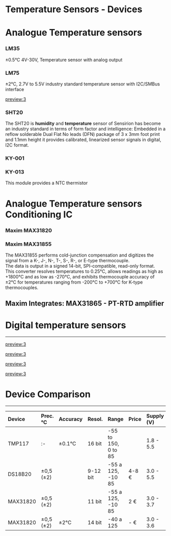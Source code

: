 # Temperature Sensors - Devices


# Analogue Temperature sensors

### LM35

±0.5°C 4V-30V, Temperature sensor with analog output

### LM75

±2°C, 2.7V to 5.5V industry standard temperature sensor with I2C/SMBus interface

[preview:3](LMT70/LMT70.md)


### SHT20
The SHT20 is **humidity** and **temperature** sensor of Sensirion has become an industry standard in terms of form factor and intelligence: Embedded in a reflow solderable Dual Flat No leads (DFN) package of 3 x 3mm foot print and 1.1mm height it provides calibrated, linearized sensor signals in digital, I2C format.


### KY-001

### KY-013
This module provides a NTC thermistor

# Analogue Temperature sensors Conditioning IC

### Maxim MAX31820

### Maxim MAX31855

The  MAX31855  performs  cold-junction  compensation  and  digitizes  the  signal  from  a  K-,  J-,  N-,  T-,  S-,  R-,  or  E-type  thermocouple.  
The  data  is  output  in  a  signed  14-bit,  SPI-compatible,  read-only  format.  
This  converter  resolves  temperatures  to  0.25°C,  allows  readings  as  high  as  +1800°C  and  as  low  as  -270°C,  and  exhibits  thermocouple accuracy of ±2°C for temperatures ranging from -200°C to +700°C for K-type thermocouples. 

## Maxim Integrates: **MAX31865** - PT-RTD amplifier


# Digital temperature sensors
--------

[preview:3](LM70/LM70.md) 

[preview:3](DS18B20/DS18B20.md) 

[preview:3](TMP116/TMP116.md) 

[preview:3](TMP117/TMP117.md) 




# Device Comparison
-------

| Device  	| Prec. °C	| Accuracy 	| Resol.	| Range 			| Price	| Supply (V)| I (uA)| Interface |
| :-		| :-  		| :-  		| :-    	| :- 				| :-	| :-		| :-	| :-		|
| TMP117	| :-  		| ±0.1°C	| 16 bit	|-55 to 150, 0 to 85| 		| 1.8 - 5.5	| 5		| I2C		|
| DS18B20	| ±0,5 (±2) | 			| 9-12 bit	|-55 a 125, -10 85	| 4-8 €	| 3.0 - 5.5	| -		| 1-wire	|
| MAX31820	| ±0,5 (±2) | 			| 11 bit	|-55 a 125, -10 85	| 2 €	| 3.0 - 3.7	| -		| 1-wire	|
| MAX31820	| ±0,5 (±2) | ±2°C		| 14 bit	|-40 a 125			| - €	| 3.0 - 3.6	| 1000	| 1-wire	|



